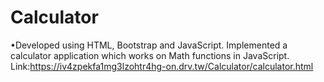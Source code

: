# Calculator

•Developed using HTML, Bootstrap and JavaScript. Implemented a calculator application which works on Math functions in JavaScript.
Link:https://iv4zpekfa1mg3lzohtr4hg-on.drv.tw/Calculator/calculator.html
